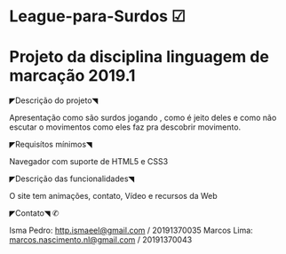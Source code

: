 # League-para-Surdos ☑
# Projeto da disciplina linguagem de marcação 2019.1 

◤Descrição do projeto◥

Apresentação como são surdos jogando , como é jeito deles e como não escutar o movimentos como eles faz pra descobrir movimento.


◤Requisítos mínimos◥

Navegador com suporte de HTML5 e CSS3


◤Descrição das funcionalidades◥

O site tem animações, contato, Vídeo e recursos da Web


◤Contato◥ ✆

Isma Pedro: http.ismaeel@gmail.com             /  20191370035
Marcos Lima: marcos.nascimento.nl@gmail.com   /   20191370043
